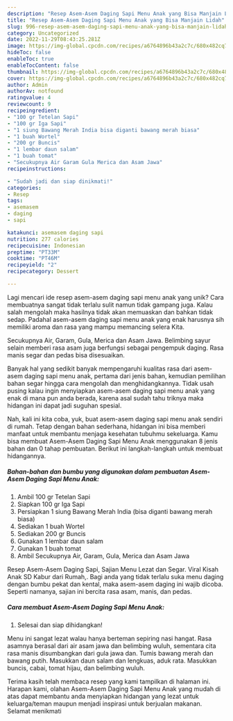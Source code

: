 ```yaml
---
description: "Resep Asem-Asem Daging Sapi Menu Anak yang Bisa Manjain Lidah"
title: "Resep Asem-Asem Daging Sapi Menu Anak yang Bisa Manjain Lidah"
slug: 996-resep-asem-asem-daging-sapi-menu-anak-yang-bisa-manjain-lidah
category: Uncategorized
date: 2022-11-29T08:43:25.281Z
image: https://img-global.cpcdn.com/recipes/a6764896b43a2c7c/680x482cq70/asem-asem-daging-sapi-menu-anak-foto-resep-utama.jpg
hideToc: false
enableToc: true
enableTocContent: false
thumbnail: https://img-global.cpcdn.com/recipes/a6764896b43a2c7c/680x482cq70/asem-asem-daging-sapi-menu-anak-foto-resep-utama.jpg
cover: https://img-global.cpcdn.com/recipes/a6764896b43a2c7c/680x482cq70/asem-asem-daging-sapi-menu-anak-foto-resep-utama.jpg
author: Admin
authorAv: notfound
ratingvalue: 4
reviewcount: 9
recipeingredient:
- "100 gr Tetelan Sapi"
- "100 gr Iga Sapi"
- "1 siung Bawang Merah India bisa diganti bawang merah biasa"
- "1 buah Wortel"
- "200 gr Buncis"
- "1 lembar daun salam"
- "1 buah tomat"
- "Secukupnya Air Garam Gula Merica dan Asam Jawa"
recipeinstructions:

- "Sudah jadi dan siap dinikmati!"
categories:
- Resep
tags:
- asemasem
- daging
- sapi

katakunci: asemasem daging sapi 
nutrition: 277 calories
recipecuisine: Indonesian
preptime: "PT33M"
cooktime: "PT46M"
recipeyield: "2"
recipecategory: Dessert

---
```





Lagi mencari ide resep asem-asem daging sapi menu anak yang unik? Cara membuatnya sangat tidak terlalu sulit namun tidak gampang juga. Kalau salah mengolah maka hasilnya tidak akan memuaskan dan bahkan tidak sedap. Padahal asem-asem daging sapi menu anak yang enak harusnya sih memiliki aroma dan rasa yang mampu memancing selera Kita.





Secukupnya Air, Garam, Gula, Merica dan Asam Jawa. Belimbing sayur selain memberi rasa asam juga berfungsi sebagai pengempuk daging. Rasa manis segar dan pedas bisa disesuaikan.

Banyak hal yang sedikit banyak mempengaruhi kualitas rasa dari asem-asem daging sapi menu anak, pertama dari jenis bahan, kemudian pemilihan bahan segar hingga cara mengolah dan menghidangkannya. Tidak usah pusing kalau ingin menyiapkan asem-asem daging sapi menu anak yang enak di mana pun anda berada, karena asal sudah tahu triknya maka hidangan ini dapat jadi suguhan spesial.






Nah, kali ini kita coba, yuk, buat asem-asem daging sapi menu anak sendiri di rumah. Tetap dengan bahan sederhana, hidangan ini bisa memberi manfaat untuk membantu menjaga kesehatan tubuhmu sekeluarga. Kamu bisa membuat Asem-Asem Daging Sapi Menu Anak menggunakan 8 jenis bahan dan 0 tahap pembuatan. Berikut ini langkah-langkah untuk membuat hidangannya.

<!--inarticleads1-->

##### Bahan-bahan dan bumbu yang digunakan dalam pembuatan Asem-Asem Daging Sapi Menu Anak:

1. Ambil 100 gr Tetelan Sapi
1. Siapkan 100 gr Iga Sapi
1. Persiapkan 1 siung Bawang Merah India (bisa diganti bawang merah biasa)
1. Sediakan 1 buah Wortel
1. Sediakan 200 gr Buncis
1. Gunakan 1 lembar daun salam
1. Gunakan 1 buah tomat
1. Ambil Secukupnya Air, Garam, Gula, Merica dan Asam Jawa


Resep Asem-Asem Daging Sapi, Sajian Menu Lezat dan Segar. Viral Kisah Anak SD Kabur dari Rumah,. Bagi anda yang tidak terlalu suka menu daging dengan bumbu pekat dan kental, maka asem-asem daging ini wajib dicoba. Seperti namanya, sajian ini bercita rasa asam, manis, dan pedas. 

<!--inarticleads2-->

##### Cara membuat Asem-Asem Daging Sapi Menu Anak:


1. Selesai dan siap dihidangkan!

Menu ini sangat lezat walau hanya berteman sepiring nasi hangat. Rasa asamnya berasal dari air asam jawa dan belimbing wuluh, sementara cita rasa manis disumbangkan dari gula jawa dan. Tumis bawang merah dan bawang putih. Masukkan daun salam dan lengkuas, aduk rata. Masukkan buncis, cabai, tomat hijau, dan belimbing wuluh. 

Terima kasih telah membaca resep yang kami tampilkan di halaman ini. Harapan kami, olahan Asem-Asem Daging Sapi Menu Anak yang mudah di atas dapat membantu anda menyiapkan hidangan yang lezat untuk keluarga/teman maupun menjadi inspirasi untuk berjualan makanan. Selamat menikmati

